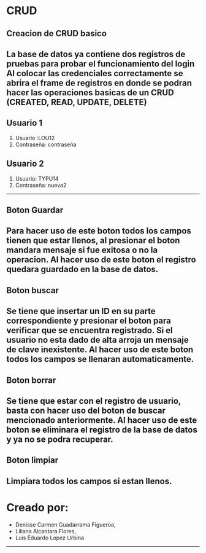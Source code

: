 # CRUD
Creacion de CRUD basico
---------------------------------------
La base de datos ya contiene dos registros de pruebas para probar el funcionamiento del login
Al colocar las credenciales correctamente se abrira el frame de registros en donde se podran hacer las operaciones basicas de un CRUD (CREATED, READ, UPDATE, DELETE)
---------------------------------------
## Usuario 1 
1.  Usuario :LOU12
2.  Contraseña: contraseña
## Usuario 2
1.  Usuario: TYPU14
2.  Contraseña: nueva2
---------------------------------------
## Boton Guardar
Para hacer uso de este boton todos los campos tienen que estar llenos, al presionar el boton mandara mensaje si fue exitosa o no la operacion.
Al hacer uso de este boton el registro quedara guardado en la base de datos.
---------------------------------------
## Boton buscar
Se tiene que insertar un ID en su parte correspondiente y presionar el boton para verificar que se encuentra registrado.
Si el usuario no esta dado de alta arroja un mensaje de clave inexistente.
Al hacer uso de este boton todos los campos se llenaran automaticamente.
---------------------------------------
## Boton borrar
Se tiene que estar con el registro de usuario, basta con hacer uso del boton de buscar mencionado anteriormente.
Al hacer uso de este boton se eliminara el registro de la base de datos y ya no se podra recuperar.
---------------------------------------
## Boton limpiar
Limpiara todos los campos si estan llenos.
--------------------------------------
# Creado por:
- Denisse Carmen Guadarrama Figueroa,
- Liliana Alcantara Flores,
- Luis Eduardo Lopez Urbina
--------------------------------------
